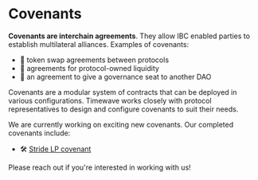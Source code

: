 # Covenants 

**Covenants are interchain agreements**. They allow IBC enabled parties to establish multilateral alliances. Examples of covenants:

* 🤝 token swap agreements between protocols
* 🤝 agreements for protocol-owned liquidity
* 🤝 an agreement to give a governance seat to another DAO

Covenants are a modular system of contracts that can be deployed in various configurations. Timewave works closely with protocol representatives to design and configure covenants to suit their needs.

We are currently working on exciting new covenants. Our completed covenants include:
* 🛠️ [Stride LP covenant](./stride-covenant/)

Please reach out if you're interested in working with us!